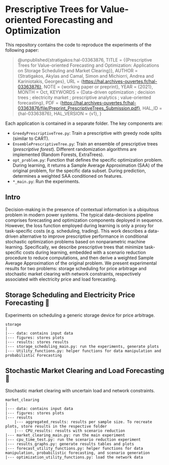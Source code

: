 # Prescriptive Trees for Value-oriented Forecasting and Optimization

This repository contains the code to reproduce the experiments of the following paper:

> @unpublished{stratigakos:hal-03363876,
  TITLE = {{Prescriptive Trees for Value-oriented Forecasting and Optimization: Applications on Storage Scheduling and Market Clearing}},
  AUTHOR = {Stratigakos, Akylas and Camal, Simon and Michiorri, Andrea and Kariniotakis, Georges},
  URL = {https://hal.archives-ouvertes.fr/hal-03363876},
  NOTE = {working paper or preprint},
  YEAR = {2021},
  MONTH = Oct,
  KEYWORDS = {Data-driven optimization ; decision trees ; electricity market ; prescriptive analytics ; value-oriented forecasting},
  PDF = {https://hal.archives-ouvertes.fr/hal-03363876/file/Preprint_PrescriptiveTrees_Submission.pdf},
  HAL_ID = {hal-03363876},
  HAL_VERSION = {v1},
}

Each application is contained in a separate folder. The key components are:

- `GreedyPrescriptiveTree.py`: Train a prescriptive with greedy node splits (similar to CART).
- `EnsemblePrescriptiveTree.py`: Train an ensemble of prescriptive trees (*prescriptive forest*). Different randomization algorithms are implemented (Random Forests, ExtraTrees).
- `opt_problem.py`: Function that defines the specific optimization problem. During learning, it returns a Sample Average Approximation (SAA) of the original problem, for the specific data subset. During prediction, determines a weighted SAA conditioned on features.
- `*_main.py`: Run the experiments.

## Intro

Decision-making in the presence of contextual information is a ubiquitous problem in modern power systems. The typical data-decisions pipeline comprises forecasting and optimization components deployed in sequence. However, the loss function employed during learning is only a proxy for task-specific costs (e.g. scheduling, trading). This work describes a data-driven alternative to improve prescriptive performance in conditional stochastic optimization problems based on nonparametric machine learning. Specifically, we describe prescriptive trees that minimize task-specific costs during learning, embedded with a scenario reduction procedure to reduce computations, and then derive a weighted Sample Average Approximation of the original problem. We present experimental results for two problems: storage scheduling for price arbitrage and stochastic market clearing with network constraints, respectively associated with electricity price and load forecasting.

## Storage Scheduling and Electricity Price Forecasting :battery:

Experiments on scheduling a generic storage device for price arbitrage.

```
storage
|
|--- data: contains input data
|--- figures: stores plots
|--- results: stores results
|--- storage_scheduling_main.py: run the experiments, generate plots
|--- Utility_functions.py: helper functions for data manipulation and probabilistic Forecasting
  ```

## Stochastic Market Clearing and Load Forecasting :electric_plug:

Stochastic market clearing with uncertain load and network constraints.

```
market_clearing
|
|--- data: contains input data
|--- figures: stores plots
|--- results
    |--- aggregated_results: results per sample size. To recreate plots, store results in the respective folder
    |--- CPU_results: results with scenario reduction
|--- market_clearing_main.py: run the main experiment
|--- cpu_time_test.py: run the scenario reduction experiment
|--- results_graphs.py: generate results tables and plots
|--- forecast_utility_functions.py: helper functions for data manipulation, probabilistic forecasting, and scenario generation
|--- optimization_utility_functions.py: load the network data
  ```
